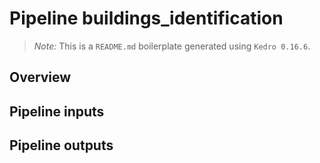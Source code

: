 # Pipeline buildings_identification

> *Note:* This is a `README.md` boilerplate generated using `Kedro 0.16.6`.

## Overview

<!---
Please describe your modular pipeline here.
-->

## Pipeline inputs

<!---
The list of pipeline inputs.
-->

## Pipeline outputs

<!---
The list of pipeline outputs.
-->
